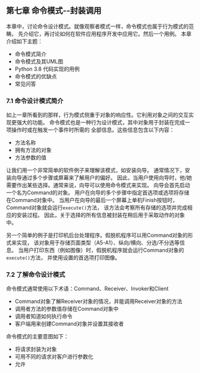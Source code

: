 ## 第七章 命令模式--封装调用
本章中，讨论命令设计模式。就像观察者模式一样，命令模式也属于行为模式的范畴。
先介绍它，再讨论如何在软件应用程序开发中应用它。然后一个用例。
本章介绍如下主题：
* 命令模式简介
* 命令模式及其UML图
* Python 3.8 代码实现的用例
* 命令模式的优缺点
* 常见问答

### 7.1 命令设计模式简介
如上一章所看到的那样，行为模式侧重于对象的响应性。它利用对象之间的交互实现更强大的功能。
命令模式也是一种行为设计模式，其中对象用于封装在完成一项操作时或在触发一个事件时所需的
全部信息。这些信息包含以下内容：
* 方法名称
* 拥有方法的对象
* 方法参数的值

让我们用一个非常简单的软件例子来理解该模式，如安装向导。
通常情况下，安装向导通过多个步骤或屏幕来了解用户的偏好。
因此，当用户使用向导时，他/她需要作出某些选择。通常来说，向导可以使用命令模式来实现。
向导会首先启动一个名为Command的对象。
用户在向导的多个步骤中指定首选项或选项将存储在Command对象中。
当用户在向导的最后一个屏幕上单机Finish按钮时，Command对象就会运行`execute()`方法，
该方法会考察所有存储的选项并完成相应的安装过程。
因此，关于选择的所有信息被封装在稍后用于采取动作的对象中。

另一个简单的例子是打印机后台处理程序。假脱机程序可以用Command对象的形式来实现，
该对象用于存储页面类型（A5-A1）、纵向/横向、分选/不分选等信息。
当用户打印东西（例如图像）时，假脱机程序就会运行Command对象的`execute()`方法，
并使用设置的首选项打印图像。

### 7.2 了解命令设计模式
命令模式通常使用以下术语：Command、Receiver、Invoker和Client
* Command对象了解Receiver对象的情况，并能调用Receiver对象的方法
* 调用者方法的参数值存储在Command对象中
* 调用者知道如何执行命令
* 客户端用来创建Command对象并设置其接收者

命令模式的主要意图如下：
* 将请求封装为对象
* 可用不同的请求对客户进行参数化
* 允许
